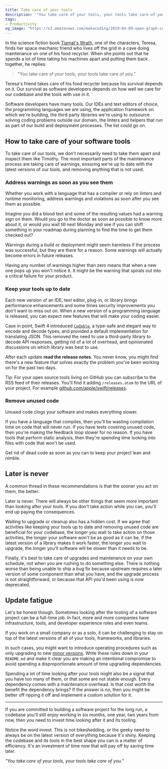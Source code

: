 ```yaml
---
title: Take care of your tools
description: '"You take care of your tools, your tools take care of you."'
tags:
- Productivity
og_image: "https://s3.amazonaws.com/mokacoding/2019-04-09-open-graph-cover.png"
---
```


In the science fiction book [Tiamat's Wrath](https://geni.us/W3BUuU), one of the characters, Teresa, finds her space mechanic friend who lives off the grid in a cave doing maintenance on one of his food recycler.
When she points out that he spends a lot of time taking his machines apart and putting them back together, he replies:

> "You take care of your tools, your tools take care of you."

Teresa's friend takes care of his food recycler because his survival depends on it.
Our survival as software developers depends on how well we care for our codebase and the tools with use in it.

Software developers have many tools.
Our IDEs and text editors of choice, the programming languages we are using, the application framework on which we're building, the third party libraries we're using to outsource solving coding problems outside our domain, the linters and helpers that run as part of our build and deployment processes.
The list could go on.

## How to take care of your software tools

To take care of our tools, we don't necessarily need to take them apart and inspect them like Timothy.
The most important parts of the maintenance process are taking care of warnings, ensuring we're up to date with the latest versions of our tools, and removing anything that is not used.

### Address warnings as soon as you see them

Whether you work with a language that has a compiler or rely on linters and runtime monitoring, address warnings and violations as soon after you see them as possible.

Imagine you did a blood test and some of the resulting values had a warning sign on them.
Would you go to the doctor as soon as possible to know more about it, or would you wait till next Monday and see if you can shift something in your roadmap during planning to find the time to get them checked out?

Warnings during a build or deployment might seem harmless if the process was successful, but they are there for a reason.
Some warnings will actually become errors in future releases.

Having any number of warnings higher than zero means that when a new one pops up you won't notice it.
It might be the warning that spirals out into a critical failure for your product.

### Keep your tools up to date

Each new version of an IDE, text editor, plug-in, or library brings performance enhancements and some times security improvements you don't want to miss out on.
When a new version of a programming language is released, you can expect new features that will make your coding easier.

Case in point, Swift 4 introduced [`Codable`](https://developer.apple.com/documentation/foundation/archives_and_serialization/encoding_and_decoding_custom_types), a type-safe and elegant way to encode and decode types, and provided a default implementation for translating JSON.
This removed the need to use a third-party library to decode API responses, getting rid of a lot of overhead, and opinionated discussions on which library was best to use.

After each update **read the release notes**. You never know, you might find there's a new feature that solves exactly the problem you've been working on for the past two days.

Tip: For your open source tools living on GitHub you can subscribe to the RSS feed of their releases. You'll find it adding `/releases.atom` to the URL of your project. For example [github.com/apple/swift/releases](https://github.com/apple/swift/releases.atom).

### Remove unused code

Unused code clogs your software and makes everything slower.

If you have a language that compiles, then you'll be wasting compilation time on code that will never run.
If you have tests covering unused code, then you're making the feedback loop slower for no reason.
If you have tools that perform static analysis, then they're spending time looking into files with code that won't be used.

Get rid of dead code as soon as you can to keep your project lean and nimble.

## Later is never

A common thread in these recommendations is that the sooner you act on them, the better.

Later is never.
There will always be other things that seem more important than looking after your tools.
If you don't take action while you can, you'll end up paying the consequences.

Waiting to upgrade or cleanup also has a hidden cost.
If we agree that activities like keeping your tools up to date and removing unused code are beneficial for your codebase, the longer you wait to take action on those activities, the longer your software won't be as good as it can be.
If the latest version of a library makes it work faster, the longer you wait to upgrade, the longer you'll software will be slower than it needs to be.

Finally, it's best to take care of upgrades and maintenance on your own schedule, not when you are rushing to do something else.
There is nothing worse than being unable to ship a bug fix because upstream requires a later version of some component than what you have, and the upgrade process is not straightforward, or because that API you'd been using is now deprecated.

## Update fatigue

Let's be honest though.
Sometimes looking after the tooling of a software project can be a full-time job.
In fact, more and more companies have infrastructure, tools, and developer experience roles and even teams.

If you work on a small company or as a solo, it can be challenging to stay on top of the latest versions of all of your tools, frameworks, and libraries.

In such cases, you might want to introduce operating procedures such as only upgrading to new [minor versions](https://semver.org/).
Write these rules down in your `README.md` and make it clear you are making an intentional compromise to avoid spending a disproportionate amount of time upgrading dependencies.

Spending a lot of time looking after your tools might also be a signal that you have too many of them, or that some are not stable enough.
Every dependency comes with a maintenance overhead.
Is that cost worth the benefit the dependency brings?
If the answer is no, then you might be better off ripping it off and implement a custom solution for it.

---

If you are committed to building a software project for the long run, a codebase you'll still enjoy working in six months, one year, two years from now, then you need to invest time looking after it and its tooling.

Notice the word invest.
This is not bikeshedding, or the geeky need to always be on the latest version of everything because it's shiny.
Keeping the codebase and its tools in the best shape you can is a matter of efficiency.
It's an investment of time now that will pay off by saving time later.

_"You take care of your tools, your tools take care of you."_
